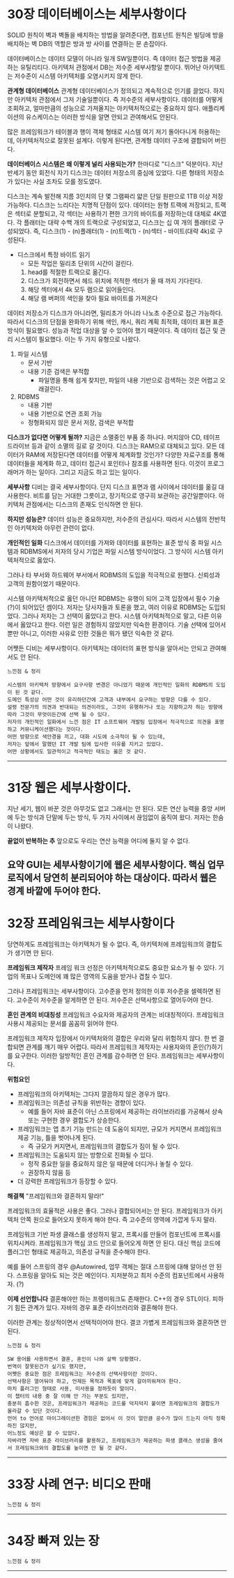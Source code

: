 # 30장 데이터베이스는 세부사항이다
SOLID 원칙이 벽과 벽돌을 배치하는 방법을 알려준다면,
컴포넌트 원칙은 빌딩에 방을 배치하는 벽
DB의 역할은 방과 방 사이를 연결하는 문 손잡이다.

데이터베이스는 데이터 모델이 아니라 일개 SW일뿐이다.
즉 데이터 접근 방법을 제공하는 유틸리티다.
아키텍처 관점에서 DB는 저수준 세부사항일 뿐이다.
뛰어난 아키텍트는 저수준이 시스템 아키텍처를 오염시키지 않게 한다.

**관계형 데이터베이스**
관계형 데이터베이스가 정의되고 계속적으로 인기를 끌었다.
하지만 아키텍처 관점에서 그저 기술일뿐이다. 즉 저수준의 세부사항이다.
데이터를 어떻게 조회하고, 얼마만큼의 성능으로 가져올지는 아키텍처적으로는 중요하지 않다.
애플리케이션의 유스케이스는 이러한 방식을 알면 안되고 관여해서도 안된다.

많은 프레임워크가 테이블과 행이 객체 형태로 시스템 여기 저기 돌아다니게 허용하는데, 아키텍처적으로 잘못된 설계다.
이렇게 된다면, 관계형 데이터 구조에 결합되어 버린다.

**데이터베이스 시스템은 왜 이렇게 널리 사용되는가?**
한마디로 "디스크" 덕분이다.
지난 반세기 동안 회전식 자기 디스크는 데이터 저장소의 중심에 있었다.
다른 형태의 저장소가 있다는 사실 조차도 모를 정도였다.

디스크는 계속 발전해 지름 3인치의 단 몇 그램짜리 얇은 단일 원판으로 1TB 이상 저장 가능하다.
디스크는 느리다는 치명적 단점이 있다.
데이터는 원형 트랙에 저장되고, 트랙은 섹터로 분할되고, 각 섹터는 사용하기 편한 크기의 바이트를 저장하는데 대체로 4K였다.
각 플래터는 대략 수백 개의 트랙으로 구성되었고, 디스크는 십 여 개의 플래터로 구성되었다.
즉, 디스크(1) - (n)플래터(1) - (n)트랙(1) - (n)섹터 - 바이트(대략 4k)로 구성된다.

- 디스크에서 특정 바이트 읽기
  - 모든 작업은 밀리초 단위의 시간이 걸린다.
  1. head를 적절한 트랙으로 옮긴다.
  2. 디스크가 회전하면서 헤드 위치에 적적한 섹터가 올 때 까지 기다린다.
  3. 해당 섹터에서 4k 모두 램으로 읽어들인다.
  4. 해당 램 버퍼의 색인을 찾아 필요 바이트를 가져온다

데이터 저장소가 디스크가 아니라면, 밀리초가 아니라 나노초 수준으로 접근 가능하다.
따라서 디스크의 단점을 완화하기 위해 색인, 캐시, 쿼리 계획 최적화, 데이터 표현 표준 방식이 필요했다.
성능과 작업 대상을 알 수 있어야 했기 때문이다.
즉 데이터 접근 및 관리 시스템이 필요했다.
이는 두 가지 유형으로 나왔다.
1. 파일 시스템
   - 문서 기반
   - 내용 기준 검색은 부적합
     - 파일명을 통해 쉽게 찾지만, 파일의 내용 기반으로 검색하는 것은 어렵고 오래걸린다.
2. RDBMS
   - 내용 기반
   - 내용 기반으로 연관 조회 가능
   - 정형화되지 않은 문서 저장, 검색은 부적합

**디스크가 없다면 어떻게 될까?**
지금은 소멸중인 부품 중 하나다.
머지않아 CD, 테이프 드라이브 등과 같이 소멸의 길로 갈 것이다.
디스크는 RAM으로 대체되고 있다.
모든 데이터가 RAM에 저장된다면 데이터를 어떻게 체계화할 것인가?
다양한 자료구조를 통해 데이터들을 체계화 하고, 데이터 접근시 포인터나 참조를 사용하면 된다.
이것이 프로그래머가 하는 일이다. 그리고 지금도 하고 있는 일이다.

**세부사항**
디비는 결국 세부사항이다.
단지 디스크 표면과 램 사이에서 데이터를 옮길 대 사용한다.
비트를 담는 거대한 그릇이고, 장기적으로 영구히 보관하는 공간일뿐이다.
아키텍처 관점에서는 디스크의 존재도 인식하면 안 된다.

**하지만 성능은?**
데이터 성능은 중요하지만, 저수준의 관심사다.
따라서 시스템의 전반적인 아키텍처와 아무런 관련이 없다.

**개인적인 일화**
디스크에서 데이터를 가져와 데이터를 표현하는 표준 방식 중 파일 시스템과 RDBMS에서
저자의 당시 기업은 파일 시스템 방식이었다.
그 방식이 시스템 아키텍처적으로 옳았다.

그러나 타 부서와 하드웨어 부서에서 RDBMS의 도입을 적극적으로 원했다.
신뢰성과 고객의 원함이었기 때문이다.

시스템 아키텍처적으로 옳던 아니던 RDBMS는 유행이 되어 고객 입장에서 필수 기술(?)이 되어있던 셈이다.
저자는 당사자들과 토론을 했고, 여러 이유로 RDBMS는 도입되었다.
그러나 저자는 그 선택이 옳았다고 한다. 시스템 아키텍처적으로 말고, 다른 이유에서 옳았다고 한다.
이런 일은 경험하지 않았지만 익숙한 환경이다.
기술 선택에 있어서 뿐만 아니고, 이러한 사유로 인한 것들은 뭐가 됐던 익숙한 것 같다.

어쨋든 디비는 세부사항이다. 아키텍처는 데이터의 표현 방식을 알아서는 안되고 관여해서도 안 된다.

```text
느낀점 & 정리

시스템의 아키텍처 방향에서 요구사항 변경은 아니었기 때문에 개인적인 일화의 RDBMS의 도입이 된 것 같다.
도메인 특성상 어떤 것이 유리하던간에 고객과 내부에서 요구하는 방향은 다를 수 있다.
설령 전문가의 의견과 반대되는 의견이라도, 그것이 유행하거나 또는 지향하고자 하는 방향에 따라 그것이 무엇이든간에 선택 될 수 있다.
저자의 개인적인 일화에서 느낀 점은 IT 소프트웨어 개발팀 입장에서 적극적으로 의견을 표명하고 커뮤니케이션했다는 것이다.
어떤 방향으로 색안경을 끼고, 대화 시도에 소극적이 될 수 있는데, 
저자는 앞에서 말했던 IT 개발 팀에 입사한 이유를 지키고 있었다.
어떤 상황에서도 일관적이고 적극적인 태도는 옳은 것 같다. 
```
---

# 31장 웹은 세부사항이다.
지난 세기, 웹이 바꾼 것은 아무것도 없고 그래서는 안 된다.
모든 연산 능력을 중앙 서버에 두는 방식과 단말에 두는 방식, 두 가지 사이에서 끊임없이 움직여 왔다.
저자는 한숨이 나왔다.

**끝없이 반복하는 추**
앞으로도 우리는 연산 능력을 어디에 둘지 알 수 없다.

**요약**
GUI는 세부사항이기에 웹은 세부사항이다.
핵심 업무 로직에서 당연히 분리되어야 하는 대상이다.
따라서 웹은 경계 바깥에 두어야 한다.
---

# 32장 프레임워크는 세부사항이다
당연하게도 프레임워크는 아키텍처가 될 수 없다.
즉, 아키텍처에 프레임워크의 결합도가 생기면 안 된다.

**프레임워크 제작자**
프레임 워크 선정은 아키텍처적으로도 중요한 요소가 될 수 있다.
기업의 목표나 도메인에 꽤 많은 영역의 도움을 받거나 겹칠 수 있다.

그러나 프레임워크는 세부사항이다.
고수준을 먼저 정의한 이후 저수준을 셀렉하면 된다.
고수준이 저수준을 알게하면 안 된다.
저수준은 선택사항으로 열어두어야 한다. 

**혼인 관계의 비대칭성**
프레임워크 수요자와 제공자의 관계는 비대칭적이다.
프레임워크 사용시 제공되는 문서를 꼼꼼히 읽어야 한다.

프레임워크 제작자 입장에서 아키텍처와의 결합은 우리와 달리 위험하지 않다.
한 번 결합되면 관계를 깨기 매우 어렵다.
따라서 프레임워크 제작자는 사용자와의 혼인(?)하기를 요구한다.
이러한 일방적인 혼인 관계를 감수하면 안 된다.
프레임워크는 세부사항이다.

**위험요인**
- 프레임워크의 아키텍처는 그다지 깔끔하지 않은 경우가 많다.
- 프레임워크는 의존성 규칙을 위반하는 경향이 있다.
  - 예를 들어 자바 표준이 아닌 스프링에서 제공하는 라이브러리를 가공해서 상속 또는 구현한 경우 결합도가 상승한다. 
- 프레임워크는 앱 초기 기능 만드는 데 도움이 되지만, 규모가 커지면서 프레임워크 제공 기능, 틀을 벗어나게 된다.
  - 즉 규모가 커지면서, 프레임워크의 결합도가 짐이 될 수 있다.
- 프레임워크는 도움되지 않는 방향으로 진화될 수 있다.
  - 정작 중요한 일을 중요하지 않은 일 때문에 더디거나 놓칠 수 있다.
  - 권장하지 않음 등
- 더 강력한 프레임워크가 등장할 수 있다.

**해결책**
"프레임워크와 결혼하지 말라!"

프레임워크의 효율적은 사용은 좋다. 그러나 결합되어서는 안 된다.
프레임워크가 아키텍처 안쪽 원으로 들어오지 못하게 해야 한다.
즉 고수준의 영역에 가깝게 두지 말라.

프레임워크 기반 파생 클래스를 생성하지 말고, 프록시를 만들어 컴포넌트에 프록시를 위치시켜라.
프레임워크가 핵심 코드 안으로 들어오게 하면 안 된다.
대신 핵심 코드에 플러그인 형태로 제공하고, 의존성 규칙을 준수해야 한다.

예를 들어 스프링의 경우 @Autowired, 업무 객체는 절대 스프링에 대해 알아선 안 된다.
스프링을 알아도 되는 것은 메인이다. 지저분하고 최저 수준의 컴포넌트에서 사용하자. (?)

**이제 선언합니다**
결혼해야만 하는 프렝미워크도 존재한다.
C++의 경우 STL이다. 피하기 힘든 관계가 있다.
자바의 경우 표준 라이브러리와 결혼해야 한다.

이러한 관계는 정상적이면서 선택적이어야 한다.
결코 가볍게 프레임워크와 결혼하면 안 된다.

```text
느낀점 & 정리

SW 용어를 사용하면서 결혼, 혼인이 나와 살짝 당황했다.
번역이 잘못된건가 싶기도 했지만,
어쨋든 중요한 점은 프레임워크는 저수준의 선택사항이란 것이다.
선택사항은 열어둬야 하고, 언제든 목적과 목표에 맞게 갈아끼워져야 한다.
마치 플러그인 형태로 사용, 미사용을 정하듯이 말이다.
이 챕터의 내용 중 잘 이해 안 가는 부분도 있지만,
충분히 흡수한 것은, 프레임워크가 제공하는 코드를 덕지덕지 붙이면 프레임워크의 결합도가 올라갈 수 있단 것이다.
언어 to 언어로 마이그레이션한 경험은 없어서 이 것이 얼만큼 공수가 많이 드는지 아직 정확하진 않지만,
어느정도 예상은 할 수 있었다.
자바라면 자바 표준 라이브러리를 활용하고, 프레임워크가 제공하는 파생 클래스 생성을 줄여서 프레임워크와의 결합도를 높이면 안 될 것 같다.
```
---

# 33장 사례 연구: 비디오 판매

```text
느낀점 & 정리

```
---

# 34장 빠져 있는 장

```text
느낀점 & 정리

```
---